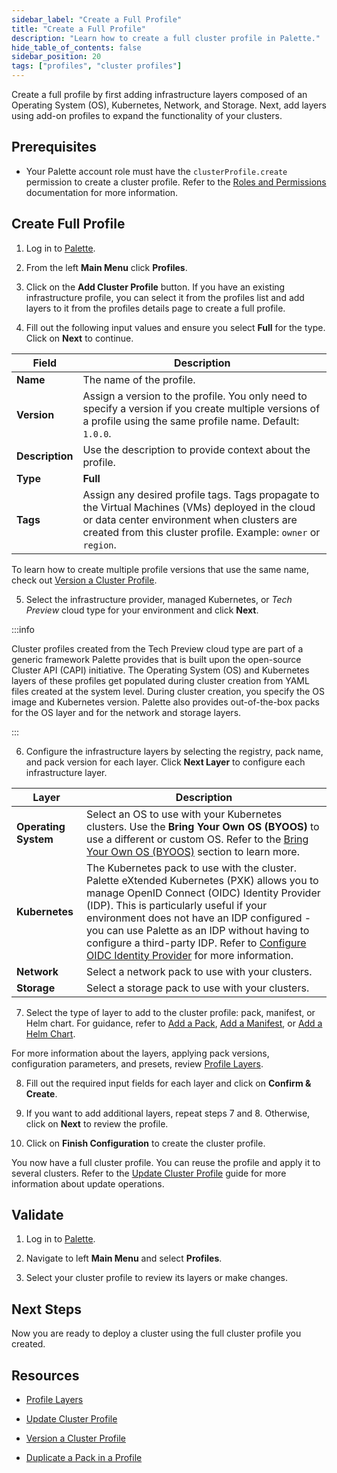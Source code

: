 ```yaml
---
sidebar_label: "Create a Full Profile"
title: "Create a Full Profile"
description: "Learn how to create a full cluster profile in Palette."
hide_table_of_contents: false
sidebar_position: 20
tags: ["profiles", "cluster profiles"]
---
```



Create a full profile by first adding infrastructure layers composed of an Operating System (OS), Kubernetes, Network, and Storage. Next, add layers using add-on profiles to expand the functionality of your clusters.

## Prerequisites

- Your Palette account role must have the `clusterProfile.create` permission to create a cluster profile. Refer to the [Roles and Permissions](../../../user-management/palette-rbac/project-scope-roles-permissions.md#cluster-profile-admin) documentation for more information.

## Create Full Profile

1. Log in to [Palette](https://console.spectrocloud.com/).

2. From the left **Main Menu** click **Profiles**.

3. Click on the **Add Cluster Profile** button. If you have an existing infrastructure profile, you can select it from the profiles list and add layers to it from the profiles details page to create a full profile. 

4. Fill out the following input values and ensure you select **Full** for the type. Click on **Next** to continue.

  | **Field** | **Description** |
  |-----------|-----------------|
  |**Name**| The name of the profile. |
  |**Version**| Assign a version to the profile. You only need to specify a version if you create multiple versions of a profile using the same profile name. Default: `1.0.0`. |
  |**Description**| Use the description to provide context about the profile. |
  |**Type**| **Full** |
  |**Tags**| Assign any desired profile tags. Tags propagate to the Virtual Machines (VMs) deployed in the cloud or data center environment when clusters are created from this cluster profile. Example: `owner` or `region`.  |

  To learn how to create multiple profile versions that use the same name, check out [Version a Cluster Profile](../modify-cluster-profiles/version-cluster-profile.md).

5. Select the infrastructure provider, managed Kubernetes, or *Tech Preview* cloud type for your environment and click **Next**.

  :::info

  Cluster profiles created from the Tech Preview cloud type are part of a generic framework Palette provides that is built upon the open-source Cluster API (CAPI) initiative. The Operating System (OS) and Kubernetes layers of these profiles get populated during cluster creation from YAML files created at the system level. During cluster creation, you specify the OS image and Kubernetes version. Palette also provides out-of-the-box packs for the OS layer and for the network and storage layers.
  
  :::

6. Configure the infrastructure layers by selecting the registry, pack name, and pack version for each layer. Click **Next Layer** to configure each infrastructure layer. 

  | **Layer** | **Description** |
  |-----------|-----------------|
  | **Operating System**| Select an OS to use with your Kubernetes clusters. Use the **Bring Your Own OS (BYOOS)** to use a different or custom OS. Refer to the [Bring Your Own OS (BYOOS)](../../../byoos/byoos.md) section to learn more.|  
  |**Kubernetes**| The Kubernetes pack to use with the cluster. Palette eXtended Kubernetes (PXK) allows you to manage OpenID Connect (OIDC) Identity Provider (IDP). This is particularly useful if your environment does not have an IDP configured - you can use Palette as an IDP without having to configure a third-party IDP. Refer to [Configure OIDC Identity Provider](../../../integrations/kubernetes.md#configure-custom-oidc) for more information. |
  | **Network**| Select a network pack to use with your clusters. |
  | **Storage**| Select a storage pack to use with your clusters. |

7. Select the type of layer to add to the cluster profile: pack, manifest, or Helm chart. For guidance, refer to [Add a Pack](../create-cluster-profiles/create-addon-profile/create-pack-addon.md), [Add a Manifest](../create-cluster-profiles/create-addon-profile/create-manifest-addon.md), or [Add a Helm Chart](../create-cluster-profiles/create-addon-profile/create-helm-addon.md). 

  For more information about the layers, applying pack versions, configuration parameters, and presets, review [Profile Layers](../cluster-profiles.md#profile-layers).

8. Fill out the required input fields for each layer and click on **Confirm & Create**.

<!-- ![A view of the manfiest create process and the YAML code in the text editior](/clusters_imported-clusters_attach-add-on-profile_manfest-view.png) -->

9. If you want to add additional layers, repeat steps 7 and 8. Otherwise, click on **Next** to review the profile.

10. Click on **Finish Configuration** to create the cluster profile.

You now have a full cluster profile. You can reuse the profile and apply it to several clusters. Refer to the [Update Cluster Profile](../modify-cluster-profiles/update-cluster-profile.md) guide for more information about update operations.

## Validate

1. Log in to [Palette](https://console.spectrocloud.com).

2. Navigate to left **Main Menu** and select **Profiles**.

3. Select your cluster profile to review its layers or make changes.


## Next Steps

Now you are ready to deploy a cluster using the full cluster profile you created.

## Resources 

- [Profile Layers](../cluster-profiles.md#profile-layers)

- [Update Cluster Profile](../modify-cluster-profiles/update-cluster-profile.md)

- [Version a Cluster Profile](../modify-cluster-profiles/version-cluster-profile.md)

- [Duplicate a Pack in a Profile](duplicate-pack-in-profile.md)